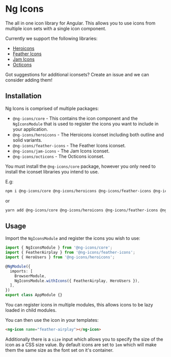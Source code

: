 # Ng Icons

The all in one icon library for Angular. This allows you to use icons from multiple icon sets with a single icon component.

Currently we support the following libraries:

- [Heroicons](https://heroicons.com/)
- [Feather Icons](https://feathericons.com/)
- [Jam Icons](https://jam-icons.com/)
- [Octicons](https://github.com/primer/octicons)

Got suggestions for additional iconsets? Create an issue and we can consider adding them!

## Installation

Ng Icons is comprised of multiple packages:

- `@ng-icons/core` - This contains the icon component and the `NgIconsModule` that is used to register the icons you want to include in your application.
- `@ng-icons/heroicons` - The Heroicons iconset including both outline and solid variants.
- `@ng-icons/feather-icons` - The Feather Icons iconset.
- `@ng-icons/jam-icons` - The Jam Icons iconset.
- `@ng-icons/octicons` - The Octicons iconset.

You must install the `@ng-icons/core` package, however you only need to install the iconset libraries you intend to use.

E.g:

```bash
npm i @ng-icons/core @ng-icons/heroicons @ng-icons/feather-icons @ng-icons/jam-icons @ng-icons/octicons
```

or

```bash
yarn add @ng-icons/core @ng-icons/heroicons @ng-icons/feather-icons @ng-icons/jam-icons @ng-icons/octicons
```

## Usage

Import the `NgIconsModule` and register the icons you wish to use:

```ts
import { NgIconsModule } from '@ng-icons/core';
import { FeatherAirplay } from '@ng-icons/feather-icons';
import { HeroUsers } from '@ng-icons/heroicons';

@NgModule({
  imports: [
    BrowserModule,
    NgIconsModule.withIcons({ FeatherAirplay, HeroUsers }),
  ],
})
export class AppModule {}
```

You can register icons in multiple modules, this allows icons to be lazy loaded in child modules.

You can then use the icon in your templates:

```html
<ng-icon name="feather-airplay"></ng-icon>
```

Additionally there is a `size` input which allows you to specify the size of the icon as a CSS size value. By default icons are set to `1em` which will make them the same size as the font set on it's container.
